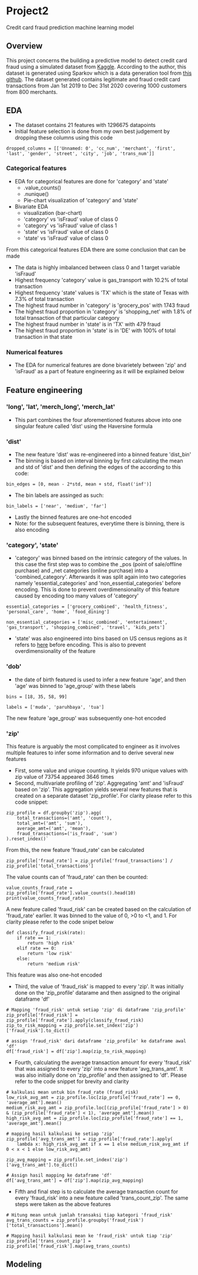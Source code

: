 # Project2
Credit card fraud prediction machine learning model

## Overview
This project concerns the building a predictive model to detect credit card fraud using a simulated dataset from [Kaggle](https://www.kaggle.com/datasets/kartik2112/fraud-detection). According to the author, this dataset is generated using Sparkov which is a data generation tool from [this github](https://github.com/namebrandon/Sparkov_Data_Generation). The dataset generated contains legitimate and fraud credit card transactions from Jan 1st 2019 to Dec 31st 2020 covering 1000 customers from 800 merchants.

## EDA
- The dataset contains 21 features with 1296675 datapoints
- Initial feature selection is done from my own best judgement by dropping these columns using this code

```dropped_columns = [['Unnamed: 0', 'cc_num', 'merchant', 'first', 'last', 'gender', 'street', 'city', 'job', 'trans_num']]```

### Categorical features
* EDA for categorical features are done for 'category' and 'state'
  * .value_counts()
  * .nunique()
  * Pie-chart visualization of 'category' and 'state'
* Bivariate EDA
  * visualization (bar-chart)
  * 'category' vs 'isFraud' value of class 0
  * 'category' vs 'isFraud' value of class 1
  * 'state' vs 'isFraud' value of class 0
  * 'state' vs 'isFraud' value of class 0

From this categorical features EDA there are some conclusion that can be made
* The data is highly imbalanced between class 0 and 1 target variable 'isFraud'
* Highest frequency 'category' value is gas_transport with 10.2% of total transaction
* Highest frequency 'state' values is 'TX' which is the state of Texas with 7.3% of total transaction
* The highest fraud number in 'category' is 'grocery_pos' with 1743 fraud
* The highest fraud proportion in 'category' is 'shopping_net' with 1.8% of total transaction of that particular category
* The highest fraud number in 'state' is in 'TX' with 479 fraud
* The highest fraud proportion in 'state' is in 'DE' with 100% of total transaction in that state

### Numerical features
* The EDA for numerical features are done bivarietely between 'zip' and 'isFraud' as a part of feature engineering as it will be explained below

## Feature engineering

### 'long', 'lat', 'merch_long', 'merch_lat'
* This part combines the four aforementioned features above into one singular feature called 'dist' using the Haversine formula

### 'dist'
* The new feature 'dist' was re-engineered into a binned feature 'dist_bin'
 * The binning is based on interval binning by first calculating the mean and std of 'dist' and then defining the edges of the according to this code:

`bin_edges = [0, mean - 2*std, mean + std, float('inf')]`

 * The bin labels are assinged as such:

`bin_labels = ['near', 'medium', 'far']`

 * Lastly the binned features are one-hot encoded
  * Note: for the subsequent features, everytime there is binning, there is also encoding

### 'category', 'state'
* 'category' was binned based on the intrinsic category of the values. In this case the first step was to combine the _pos (point of sale/offline purchase) and _net categories (online purchase) into a 'combined_category'. Afterwards it was split again into two categories namely 'essential_categories' and 'non_essential_categories' before encoding. This is done to prevent overdimensionality of this feature caused by encoding too many values of 'category'

```essential_categories = ['grocery_combined', 'health_fitness', 'personal_care', 'home', 'food_dining']```

```non_essential_categories = ['misc_combined', 'entertainment', 'gas_transport', 'shopping_combined', 'travel', 'kids_pets']```

*  'state' was also engineered into bins based on US census regions as it refers to [here](https://www2.census.gov/geo/pdfs/maps-data/maps/reference/us_regdiv.pdf) before encoding. This is also to prevent overdimensionality of the feature

### 'dob'
* the date of birth featured is used to infer a new feature 'age', and then 'age' was binned to 'age_group' with these labels

```bins = [18, 35, 58, 99]```

```labels = ['muda', 'paruhbaya', 'tua']```

The new feature 'age_group' was subsequently one-hot encoded

### 'zip'
This feature is arguably the most complicated to engineer as it involves multiple features to infer some information and to derive several new features

* First, some value and unique counting. It yields 970 unique values with zip value of 73754 appeared 3646 times
* Second, multivariate profiling of 'zip'. Aggregating 'amt' and 'isFraud' based on 'zip'. This aggregation yields several new features that is created on a separate dataset 'zip_profile'. For clarity please refer to this code snippet:

```# Step 1: Aggregasi data berdasar 'zip'
zip_profile = df.groupby('zip').agg(
    total_transactions=('amt', 'count'),
    total_amt=('amt', 'sum'),
    average_amt=('amt', 'mean'),
    fraud_transactions=('is_fraud', 'sum')
).reset_index()`
```

From this, the new feature 'fraud_rate' can be calculated

`zip_profile['fraud_rate'] = zip_profile['fraud_transactions'] / zip_profile['total_transactions']`

The value counts can of 'fraud_rate' can then be counted:

`value_counts_fraud_rate = zip_profile['fraud_rate'].value_counts().head(10)
print(value_counts_fraud_rate)`

A new feature called 'fraud_risk' can be created based on the calculation of 'fraud_rate' earlier. It was binned to the value of 0, >0 to <1, and 1. For clarity please refer to the code snipet below

```
def classify_fraud_risk(rate):
    if rate == 1:
        return 'high risk'
    elif rate == 0:
        return 'low risk'
    else:
        return 'medium risk'
```

This feature was also one-hot encoded

* Third, the value of 'fraud_risk' is mapped to every 'zip'. It was initially done on the 'zip_profile' datarame and then assigned to the original dataframe 'df'

```
# Mapping 'fraud_risk' untuk setiap 'zip' di dataframe 'zip_profile'
zip_profile['fraud_risk'] = zip_profile['fraud_rate'].apply(classify_fraud_risk)
zip_to_risk_mapping = zip_profile.set_index('zip')['fraud_risk'].to_dict()

# assign 'fraud_risk' dari dataframe 'zip_profile' ke dataframe awal 'df'
df['fraud_risk'] = df['zip'].map(zip_to_risk_mapping)
```

* Fourth, calculating the average transaction amount for every 'fraud_risk' that was assigned to every 'zip' into a new feature 'avg_trans_amt'. It was also initially done on 'zip_profile' and then assigned to 'df'. Please refer to the code snippet for brevity and clarity

```
# kalkulasi mean untuk bin fraud_rate (fraud_risk)
low_risk_avg_amt = zip_profile.loc[zip_profile['fraud_rate'] == 0, 'average_amt'].mean()
medium_risk_avg_amt = zip_profile.loc[(zip_profile['fraud_rate'] > 0) & (zip_profile['fraud_rate'] < 1), 'average_amt'].mean()
high_risk_avg_amt = zip_profile.loc[zip_profile['fraud_rate'] == 1, 'average_amt'].mean()

# mapping hasil kalkulasi ke setiap 'zip'
zip_profile['avg_trans_amt'] = zip_profile['fraud_rate'].apply(
    lambda x: high_risk_avg_amt if x == 1 else medium_risk_avg_amt if 0 < x < 1 else low_risk_avg_amt)

zip_avg_mapping = zip_profile.set_index('zip')['avg_trans_amt'].to_dict()

# Assign hasil mapping ke dataframe 'df'
df['avg_trans_amt'] = df['zip'].map(zip_avg_mapping)
```

* Fifth and final step is to calculate the average transaction count for every 'fraud_risk' into a new feature called 'trans_count_zip'. The same steps were taken as the above features

```
# Hitung mean untuk jumlah transaksi tiap kategori 'fraud_risk'
avg_trans_counts = zip_profile.groupby('fraud_risk')['total_transactions'].mean()

# Mapping hasil kalkulasi mean ke 'fraud_risk' untuk tiap 'zip'
zip_profile['trans_count_zip'] = zip_profile['fraud_risk'].map(avg_trans_counts)
```

## Modeling

